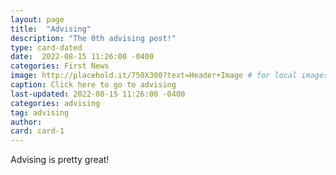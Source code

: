 ```yaml
---
layout: page
title:  "Advising"
description: "The 0th advising post!"
type: card-dated
date:  2022-08-15 11:26:00 -0400
categories: First News
image: http://placehold.it/750X300?text=Header+Image # for local images, place in /assets/img/posts/
caption: Click here to go to advising
last-updated: 2022-08-15 11:26:00 -0400
categories: advising
tag: advising
author: 
card: card-1
---
```


[//]: # (Files must take the form `YYY-MM-DD-title.md` for it to render correctly)
[//]: # (Multiple words in the title must be separated by dashes: title-title)
[//]: # (Otherwise, posts are written in MD and stored in their)
[//]: # (appropriate subfoler.)
[//]: # (When in doubt, refer to the original documentation files under:)
[//]: # (_posts/original_docs/2020-10-29-welcome-to-jekyll.md and )
[//]: # (_posts/original_docs/2020-10-28-Dumbarton-Style-Guide.md)

Advising is pretty great!
